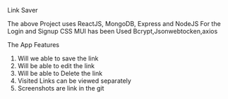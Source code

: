 Link Saver


The above Project uses ReactJS, MongoDB, Express and NodeJS
For the Login and Signup CSS MUI has been Used
Bcrypt,Jsonwebtocken,axios

The App Features
1) Will we able to save the link
2) Will be able to edit the link
3) Will be able to Delete the link
4) Visited Links can be viewed separately 
5) Screenshots are link in the git 
